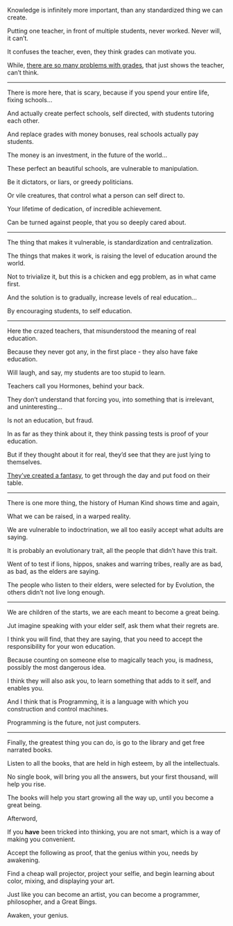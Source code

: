 Knowledge is infinitely more important,
than any standardized thing we can create.

Putting one teacher, in front of multiple students,
never worked. Never will, it can’t.

It confuses the teacher, even,
they think grades can motivate you.

While, [there are so many problems with grades][1],
that just shows the teacher, can’t think.

---

There is more here, that is scary,
because if you spend your entire life, fixing schools…

And actually create perfect schools,
self directed, with students tutoring each other.

And replace grades with money bonuses,
real schools actually pay students.

The money is an investment,
in the future of the world…

These perfect an beautiful schools,
are vulnerable to manipulation.

Be it dictators, or liars,
or greedy politicians.

Or vile creatures,
that control what a person can self direct to.

Your lifetime of dedication,
of incredible achievement.

Can be turned against people,
that you so deeply cared about.

---

The thing that makes it vulnerable,
is standardization and centralization.

The things that makes it work,
is raising the level of education around the world.

Not to trivialize it, but this is a chicken and egg problem,
as in what came first.

And the solution is to gradually,
increase levels of real education…

By encouraging students,
to self education.

---

Here the crazed teachers,
that misunderstood the meaning of real education.

Because they never got any,
in the first place - they also have fake education.

Will laugh, and say,
my students are too stupid to learn.

Teachers call you Hormones,
behind your back.

They don’t understand that forcing you,
into something that is irrelevant, and uninteresting…

Is not an education,
but fraud.

In as far as they think about it,
they think passing tests is proof of your education.

But if they thought about it for real,
they’d see that they are just lying to themselves.

[They’ve created a fantasy][0],
to get through the day and put food on their table.

---

There is one more thing,
the history of Human Kind shows time and again,

What we can be raised,
in a warped reality.

We are vulnerable to indoctrination,
we all too easily accept what adults are saying.

It is probably an evolutionary trait,
all the people that didn’t have this trait.

Went of to test if lions, hippos, snakes and warring tribes,
really are as bad, as bad, as the elders are saying.

The people who listen to their elders,
were selected for by Evolution, the others didn’t not live long enough.

---

We are children of the starts,
we are each meant to become a great being.

Jut imagine speaking with your elder self,
ask them what their regrets are.

I think you will find, that they are saying,
that you need to accept the responsibility for your won education.

Because counting on someone else to magically teach you,
is madness, possibly the most dangerous idea.

I think they will also ask you,
to learn something that adds to it self, and enables you.

And I think that is Programming,
it is a language with which you construction and control machines.

Programming is the future,
not just computers.

---

Finally, the greatest thing you can do,
is go to the library and get free narrated books.

Listen to all the books,
that are held in high esteem, by all the intellectuals.

No single book, will bring you all the answers,
but your first thousand, will help you rise.

The books will help you start growing all the way up,
until you become a great being.

Afterword,

If you __have__ been tricked into thinking,
you are not smart, which is a way of making you convenient.

Accept the following as proof,
that the genius within you, needs by awakening.

Find a cheap wall projector, project your selfie,
and begin learning about color, mixing, and displaying your art.

Just like you can become an artist,
you can become a programmer, philosopher, and a Great Bings.

Awaken,
your genius.

[0]: https://www.youtube.com/watch?v=sxyKNMrhEvY
[1]: https://www.youtube.com/watch?v=DzSnvxejenY
